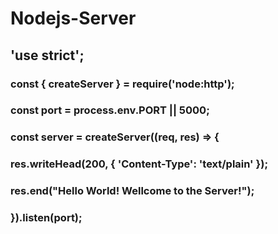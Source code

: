 # Nodejs-Server

## 'use strict';

### const { createServer } = require('node:http');

### const port = process.env.PORT || 5000;<br>
### const server = createServer((req, res) => {<br>
###   res.writeHead(200, { 'Content-Type': 'text/plain' });<br>
###    res.end("Hello World! Wellcome to the Server!");<br>
### }).listen(port);<br>



